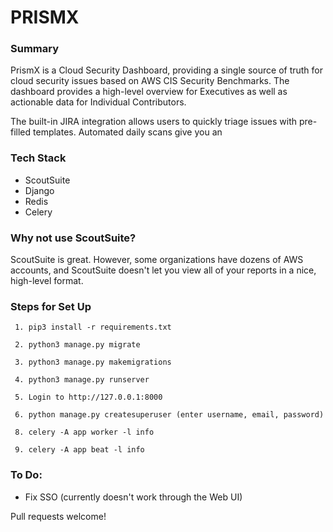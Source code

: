 # PRISMX

### Summary
PrismX is a Cloud Security Dashboard, providing a single source of truth for cloud security issues based on AWS CIS Security Benchmarks. The dashboard provides a high-level overview for Executives as well as actionable data for Individual Contributors. 

The built-in JIRA integration allows users to quickly triage issues with pre-filled templates. Automated daily scans give you an 

### Tech Stack
- ScoutSuite
- Django
- Redis
- Celery

### Why not use ScoutSuite?
ScoutSuite is great. However, some organizations have dozens of AWS accounts, and ScoutSuite doesn't let you view all of your reports in a nice, high-level format. 

### Steps for Set Up
``` 
 1. pip3 install -r requirements.txt

 2. python3 manage.py migrate

 3. python3 manage.py makemigrations

 4. python3 manage.py runserver

 5. Login to http://127.0.0.1:8000

 6. python manage.py createsuperuser (enter username, email, password)

 8. celery -A app worker -l info

 9. celery -A app beat -l info

```

### To Do:
- Fix SSO (currently doesn't work through the Web UI)

Pull requests welcome!